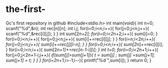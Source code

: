 # the-first-
Gc's first repository in github
#include<stdio.h>
int main(void){
	int n=0;
	scanf("%d",&n);
	int rec[n][n];
	int i,j;
	for(i=0;i<n;i++){
		for(j=0;j<n;j++){
			scanf("%d",&rec[i][j]);
		}
	} 
	int sum[2*n+2];
	for(i=0;i<2*n+2;i++){
		sum[i]=0;
	}
	for(i=0;i<n;i++){
		for(j=0;j<n;j++){
			sum[i]+=rec[i][j];
		}
	}
	for(i=n;i<2*n;i++){
		for(j=0;j<n;j++){
			sum[i]+=rec[j][i-n];
		}
	}
	for(i=0;i<n;i++){
		sum[2*n]+=rec[i][i];
	} 
	for(i=0;i<n;i++){
		sum[2*n+1]+=rec[n-1-i][i];
	} 
	int t=0;
	for(i=0;i<2*n+1;i++){
		for(j=0;j<2*n+1-i;j++){
			if(sum[j]>sum[j+1]){
				t =  sum[j]	;
				sum[j] =sum[j+1];
				sum[j+1] = t;
			}
		}
	}
	for(i=2*n+1;i>-1;i--){
		printf("%d ",sum[i]);
	}
	return 0;
} 
